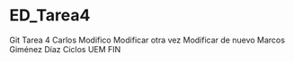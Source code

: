 # ED_Tarea4
Git Tarea 4
Carlos
Modifico
Modificar otra vez
Modificar de nuevo
Marcos Giménez Díaz
Ciclos UEM
FIN
